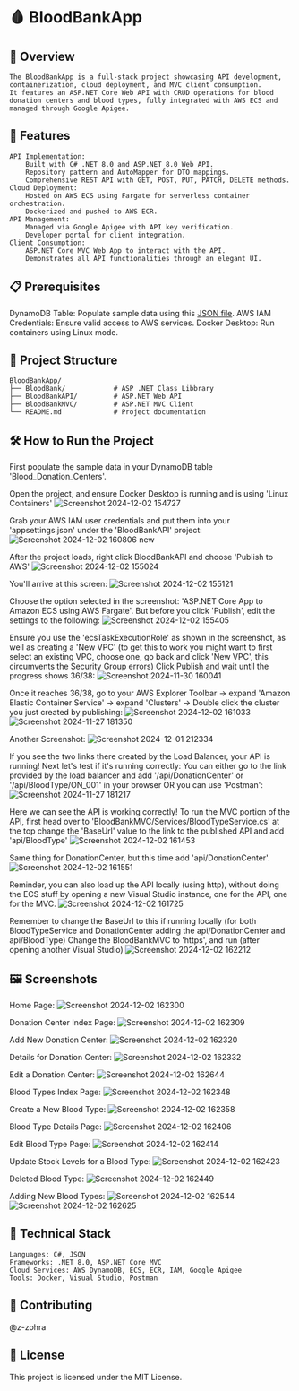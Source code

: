 # 🩸 BloodBankApp

## 🚀 Overview

    The BloodBankApp is a full-stack project showcasing API development, containerization, cloud deployment, and MVC client consumption. 
    It features an ASP.NET Core Web API with CRUD operations for blood donation centers and blood types, fully integrated with AWS ECS and managed through Google Apigee.

## 🌟 Features

    API Implementation:
        Built with C# .NET 8.0 and ASP.NET 8.0 Web API.
        Repository pattern and AutoMapper for DTO mappings.
        Comprehensive REST API with GET, POST, PUT, PATCH, DELETE methods.
    Cloud Deployment:
        Hosted on AWS ECS using Fargate for serverless container orchestration.
        Dockerized and pushed to AWS ECR.
    API Management:
        Managed via Google Apigee with API key verification.
        Developer portal for client integration.
    Client Consumption:
        ASP.NET Core MVC Web App to interact with the API.
        Demonstrates all API functionalities through an elegant UI.

## 📋 Prerequisites

DynamoDB Table: Populate sample data using this [JSON file](https://github.com/hasankn1/BloodBankAppNEW-main/blob/master/Blood_Donation_Centers%20dynamodb%20table%20in%20json%20format.txt).
AWS IAM Credentials: Ensure valid access to AWS services.
Docker Desktop: Run containers using Linux mode.

## 📂 Project Structure

    BloodBankApp/
    ├── BloodBank/            # ASP .NET Class Libbrary
    ├── BloodBankAPI/         # ASP.NET Web API
    ├── BloodBankMVC/         # ASP.NET MVC Client
    └── README.md             # Project documentation

## 🛠️ How to Run the Project

First populate the sample data in your DynamoDB table 'Blood_Donation_Centers'.

Open the project, and ensure Docker Desktop is running and is using 'Linux Containers'
![Screenshot 2024-12-02 154727](https://github.com/user-attachments/assets/2bcdfbc8-abf7-4cf6-8d76-2d97e3e7ad29)

Grab your AWS IAM user credentials and put them into your 'appsettings.json' under the 'BloodBankAPI' project:
![Screenshot 2024-12-02 160806 new](https://github.com/user-attachments/assets/d6020d5f-1ce4-4cbf-b812-eb2096d7edfe)

After the project loads, right click BloodBankAPI and choose 'Publish to AWS'
![Screenshot 2024-12-02 155024](https://github.com/user-attachments/assets/09d49b81-0b0c-491b-b880-c58af0e82359)

You'll arrive at this screen:
![Screenshot 2024-12-02 155121](https://github.com/user-attachments/assets/cb866959-04ba-4e86-a55f-9f0c18c16d68)

Choose the option selected in the screenshot: 'ASP.NET Core App to Amazon ECS using AWS Fargate'.
But before you click 'Publish', edit the settings to the following:
![Screenshot 2024-12-02 155405](https://github.com/user-attachments/assets/5dfcf319-ff30-40de-9cae-042b571f444f)

Ensure you use the 'ecsTaskExecutionRole' as shown in the screenshot, as well as creating a 'New VPC' (to get this to work you might want to first select an existing VPC, choose one, go back and click 'New VPC', this circumvents the Security Group errors)
Click Publish and wait until the progress shows 36/38:
![Screenshot 2024-11-30 160041](https://github.com/user-attachments/assets/784906e5-2b4a-4586-8531-4e00b4691cdd)

Once it reaches 36/38, go to your 
AWS Explorer Toolbar -> expand 'Amazon Elastic Container Service' -> expand 'Clusters' -> Double click the cluster you just created by publishing:
![Screenshot 2024-12-02 161033](https://github.com/user-attachments/assets/0313a103-1f9e-410f-a2b1-ed4b9e91714d)
![Screenshot 2024-11-27 181350](https://github.com/user-attachments/assets/c8de0b73-4847-4a74-976b-60f0e73dc519)

Another Screenshot:
![Screenshot 2024-12-01 212334](https://github.com/user-attachments/assets/43bdada7-0031-4f64-9cd4-80d4f97e022e)

If you see the two links there created by the Load Balancer, your API is running!
Next let's test if it's running correctly:
You can either go to the link provided by the load balancer and add '/api/DonationCenter' or '/api/BloodType/ON_001' in your browser OR you can use 'Postman':
![Screenshot 2024-11-27 181217](https://github.com/user-attachments/assets/3f666022-1b37-434c-9784-e55ea40842bd)

Here we can see the API is working correctly!
To run the MVC portion of the API, first head over to 'BloodBankMVC/Services/BloodTypeService.cs' at the top change the 'BaseUrl' value to the link to the published API and add 'api/BloodType'
![Screenshot 2024-12-02 161453](https://github.com/user-attachments/assets/94578a09-6a7a-433c-a3ef-844d9e359f65)

Same thing for DonationCenter, but this time add 'api/DonationCenter'.
![Screenshot 2024-12-02 161551](https://github.com/user-attachments/assets/fc48939d-1521-4ca9-998f-35f4afa8066b)

Reminder, you can also load up the API locally (using http), without doing the ECS stuff by opening a new Visual Studio instance, one for the API, one for the MVC.
![Screenshot 2024-12-02 161725](https://github.com/user-attachments/assets/892f7f75-0c80-4bbc-b6ce-65ea1ef817b0)

Remember to change the BaseUrl to this if running locally (for both BloodTypeService and DonationCenter adding the api/DonationCenter and api/BloodType)
Change the BloodBankMVC to 'https', and run (after opening another Visual Studio)
![Screenshot 2024-12-02 162212](https://github.com/user-attachments/assets/6c26ca95-4eb8-41f9-b9e3-0c778ceba765)

## 🖼️ Screenshots

Home Page:
![Screenshot 2024-12-02 162300](https://github.com/user-attachments/assets/5993fa56-aa65-4db5-b49c-f567f436826c)

Donation Center Index Page:
![Screenshot 2024-12-02 162309](https://github.com/user-attachments/assets/09ec6d3f-db0d-465c-a3c0-4023084fa2f8)

Add New Donation Center:
![Screenshot 2024-12-02 162320](https://github.com/user-attachments/assets/1acb91cf-0916-4d24-a95d-b03a326c71ff)

Details for Donation Center:
![Screenshot 2024-12-02 162332](https://github.com/user-attachments/assets/e6f2683b-2306-4b4a-a185-fd55dc475be3)

Edit a Donation Center:
![Screenshot 2024-12-02 162644](https://github.com/user-attachments/assets/07b24b22-ec98-4c03-a246-7a88b129533c)

Blood Types Index Page:
![Screenshot 2024-12-02 162348](https://github.com/user-attachments/assets/bf849803-6c30-49ea-8dd0-c6fe0e301032)

Create a New Blood Type:
![Screenshot 2024-12-02 162358](https://github.com/user-attachments/assets/fae79054-20c0-43b9-bf50-9194d1f51fc7)

Blood Type Details Page:
![Screenshot 2024-12-02 162406](https://github.com/user-attachments/assets/10a8110b-6603-4d1b-a352-ceeb9e666594)

Edit Blood Type Page:
![Screenshot 2024-12-02 162414](https://github.com/user-attachments/assets/a8905df1-64f7-49a8-ae8d-bbfa64451ef8)

Update Stock Levels for a Blood Type:
![Screenshot 2024-12-02 162423](https://github.com/user-attachments/assets/3fd758b6-57ef-4cde-be47-f533b65d8956)

Deleted Blood Type:
![Screenshot 2024-12-02 162449](https://github.com/user-attachments/assets/dc6b8c82-2090-481f-9d2a-5c33d66ae206)

Adding New Blood Types:
![Screenshot 2024-12-02 162544](https://github.com/user-attachments/assets/aebc1526-3487-4634-a71a-d95fa77f1193)
![Screenshot 2024-12-02 162625](https://github.com/user-attachments/assets/7fe2e131-8fd2-4d10-b7a9-44298c3b0a30)

## 🧩 Technical Stack

    Languages: C#, JSON
    Frameworks: .NET 8.0, ASP.NET Core MVC
    Cloud Services: AWS DynamoDB, ECS, ECR, IAM, Google Apigee
    Tools: Docker, Visual Studio, Postman

## 🤝 Contributing

@z-zohra

## 📜 License

This project is licensed under the MIT License.
